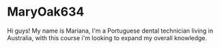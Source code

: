 # MaryOak634

Hi guys! My name is Mariana, I'm a Portuguese dental technician living in Australia, with this course i'm looking to expand my overall knowledge.
